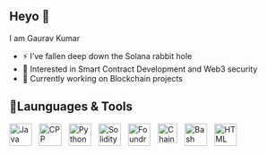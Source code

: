 <h2>Heyo 👋</h2>

I am Gaurav Kumar

- ⚡ I’ve fallen deep down the Solana rabbit hole
- 👀 Interested in Smart Contract Development and Web3 security
- 🌱 Currently working on Blockchain projects
  
<h2>🔨Launguages & Tools </h2> 
<img align="left" alt="Java" width="40px" style="padding-right:10px;" src="https://cdn.jsdelivr.net/gh/devicons/devicon/icons/java/java-original.svg"/>
<img align="left" alt="CPP" width="40px" style="padding-right:10px;" src="https://cdn.jsdelivr.net/gh/devicons/devicon@latest/icons/cplusplus/cplusplus-original.svg" />
<img align="left" alt="Python" width="40px" style="padding-right:10px;" src="https://cdn.jsdelivr.net/gh/devicons/devicon@latest/icons/python/python-original.svg" />
<img align="left" alt="Solidity" width="40px" style="padding-right:10px;" src="https://cdn.jsdelivr.net/gh/devicons/devicon@latest/icons/solidity/solidity-plain.svg" />
<img align="left" alt="Foundry" width="40px" style="padding-right:10px;" src="https://github.com/user-attachments/assets/aaf699b4-57e4-4f0c-8093-12c5469029e6" />
<img align="left" alt="Chainlink" width="35px" style="padding-right:10px;" src="https://github.com/user-attachments/assets/cade9ff8-1a2a-493a-84b6-b6fc72de514b" />
<img align="left" alt="Bash" width="40px" style="padding-right:10px;" src="https://cdn.jsdelivr.net/gh/devicons/devicon@latest/icons/bash/bash-original.svg" />
<img align="left" alt="HTML" width="40px" style="padding-right:10px;" src="https://cdn.jsdelivr.net/gh/devicons/devicon/icons/html5/html5-plain.svg" />

<!--
**Gvkr93/Gvkr93** is a ✨ _special_ ✨ repository because its `README.md` (this file) appears on your GitHub profile.


Here are some ideas to get you started:
![Uploading gYv6f901.svg…]()

- 🔭 I’m currently working on ...
- 🌱 I’m currently learning ...
- 👯 I’m looking to collaborate on ...
- 🤔 I’m looking for help with ...
- 💬 Ask me about ...
- 📫 How to reach me: ...
- 😄 Pronouns: ...
- ⚡ Fun fact: ...
-->
